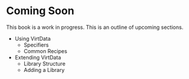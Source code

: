 # Coming Soon

This book is a work in progress. This is an outline of upcoming sections.

- Using VirtData
    - Specifiers
    - Common Recipes
- Extending VirtData
    - Library Structure
    - Adding a Library

<div style="display:none;">
- [Using VirtData](./using_virtdata/using_virtdata.md)
    - [Specifiers](./using_virtdata/specifiers.md)
    - [Common Recipes](./using_virtdata/common_recipes.md)
- [Extending VirtData](./extending_virtdata/extending_virtdata.md)
    - [Library Structure](./extending_virtdata/library_structure.md)
    - [Adding a Library](./extending_virtdata/adding_libraries.md)
</div>